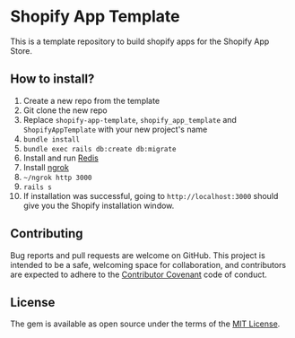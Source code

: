 # Shopify App Template

This is a template repository to build shopify apps for the Shopify App Store.

## How to install?

1. Create a new repo from the template
2. Git clone the new repo
3. Replace `shopify-app-template`, `shopify_app_template` and `ShopifyAppTemplate` with your new project's name
2. `bundle install`
3. `bundle exec rails db:create db:migrate`
4. Install and run [Redis](https://redis.io/download)
5. Install [ngrok](https://ngrok.com/)
6. `~/ngrok http 3000`
7. `rails s`
8. If installation was successful, going to `http://localhost:3000` should give you the Shopify installation window.

## Contributing

Bug reports and pull requests are welcome on GitHub. This project is
intended to be a safe, welcoming space for collaboration, and contributors are
expected to adhere to the
[Contributor Covenant](http://contributor-covenant.org) code of conduct.

## License

The gem is available as open source under the terms of the
[MIT License](https://opensource.org/licenses/MIT).
